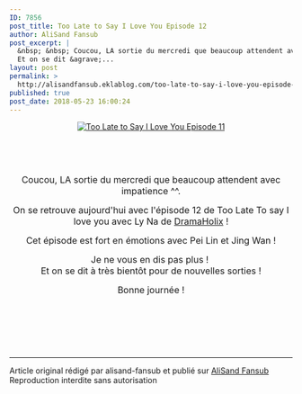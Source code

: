 ```yaml
---
ID: 7856
post_title: Too Late to Say I Love You Episode 12
author: AliSand Fansub
post_excerpt: |
  &nbsp; &nbsp; Coucou, LA sortie du mercredi que beaucoup attendent avec impatience ^^. On se retrouve aujourd'hui avec l'&eacute;pisode 12 de Too Late To say I love you avec Ly Na de DramaHolix &nbsp;! Cet &eacute;pisode est fort en &eacute;motions avec Pei Lin et Jing Wan ! Je ne vous en dis pas plus !&nbsp;
  Et on se dit &agrave;...
layout: post
permalink: >
  http://alisandfansub.eklablog.com/too-late-to-say-i-love-you-episode-12-a144640930
published: true
post_date: 2018-05-23 16:00:24
---
```

<p style="text-align: center;"><a href="http://ekladata.com/d_842Wtli2NhXtJap8HXGqqDUD0.png"><img src="https://united-subs.dearclouds.com/wp-content/uploads/2018/05/45310704d3c7f9d2d3b6af5f12910bdb.jpg" alt="Too Late to Say I Love You Episode 11"/></a></p>
<p style="text-align: center;">&nbsp;</p>
<p style="text-align: center;">&nbsp;</p>
<p style="text-align: center;"><span style="font-size: 12pt;">Coucou, LA sortie du mercredi que beaucoup attendent avec impatience ^^.</span></p>
<p style="text-align: center;"><span style="font-size: 12pt;">On se retrouve aujourd'hui avec l'&eacute;pisode 12 de Too Late To say I love you avec Ly Na de <a href="https://dramaholixvip.wordpress.com/">DramaHolix</a>&nbsp;!</span></p>
<p style="text-align: center;"><span style="font-size: 12pt;">Cet &eacute;pisode est fort en &eacute;motions avec Pei Lin et Jing Wan !</span></p>
<p style="text-align: center;"><span style="font-size: 12pt;">Je ne vous en dis pas plus !&nbsp;</span><br/><span style="font-size: 12pt;">Et on se dit &agrave; tr&egrave;s bient&ocirc;t pour de nouvelles sorties !</span></p>
<p style="text-align: center;"><span style="font-size: 12pt;">Bonne journ&eacute;e !</span></p>
<p style="text-align: center;">&nbsp;</p><br /><br /><br /><hr />Article original rédigé par alisand-fansub et publié sur <a href="http://alisandfansub.eklablog.com/">AliSand Fansub</a> <br /> Reproduction interdite sans autorisation